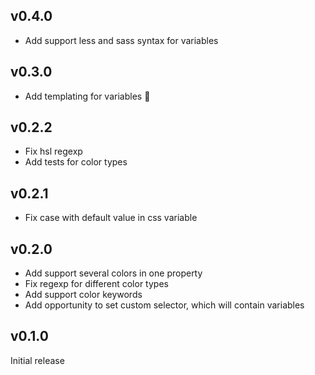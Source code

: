 ## v0.4.0

* Add support less and sass syntax for variables

## v0.3.0

* Add templating for variables :art:

## v0.2.2

* Fix hsl regexp
* Add tests for color types

## v0.2.1

* Fix case with default value in css variable

## v0.2.0

* Add support several colors in one property
* Fix regexp for different color types
* Add support color keywords
* Add opportunity to set custom selector, which will contain variables

## v0.1.0
Initial release
